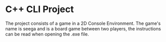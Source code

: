 # C++ CLI Project
The project consists of a game in a 2D Console Environment.
The game's name is seega and is a board game between two players, the instructions can be read when opening the .exe file.